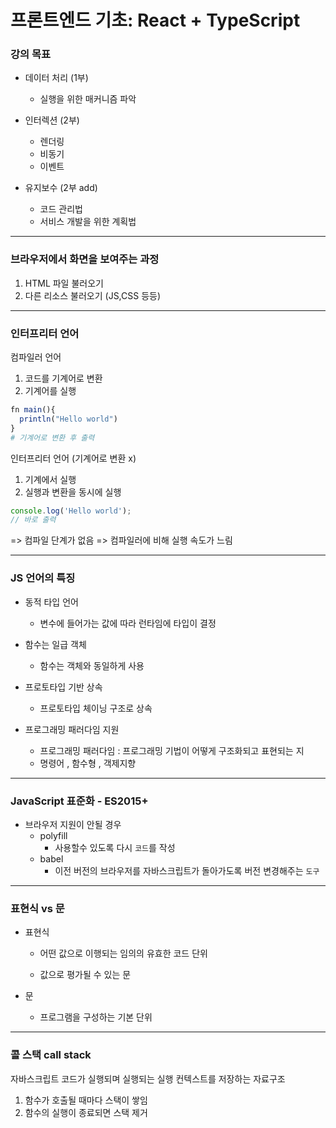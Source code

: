 # 프론트엔드 기초: React + TypeScript

### 강의 목표

- 데이터 처리 (1부)

  - 실행을 위한 매커니즘 파악

- 인터렉션 (2부)

  - 렌더링
  - 비동기
  - 이벤트

- 유지보수 (2부 add)
  - 코드 관리법
  - 서비스 개발을 위한 계획법

---

### 브라우저에서 화면을 보여주는 과정

1. HTML 파일 불러오기
2. 다른 리소스 불러오기 (JS,CSS 등등)

---

### 인터프리터 언어

컴파일러 언어

1. 코드를 기계어로 변환
2. 기계어를 실행

```R
fn main(){
  println("Hello world")
}
# 기계어로 변환 후 출력
```

인터프리터 언어 (기계어로 변환 x)

1. 기계에서 실행
2. 실행과 변환을 동시에 실행

```js
console.log('Hello world');
// 바로 출력
```

=> 컴파일 단계가 없음
=> 컴파일러에 비해 실행 속도가 느림

---

### JS 언어의 특징

- 동적 타입 언어

  - 변수에 들어가는 값에 따라 런타임에 타입이 결정

- 함수는 일급 객체

  - 함수는 객체와 동일하게 사용

- 프로토타입 기반 상속

  - 프로토타입 체이닝 구조로 상속

- 프로그래밍 패러다임 지원

  - 프로그래밍 패러다임 : 프로그래밍 기법이 어떻게 구조화되고 표현되는 지
  - 명령어 , 함수형 , 객제지향

---

### JavaScript 표준화 - ES2015+

- 브라우저 지원이 안될 경우
  - polyfill
    - 사용할수 있도록 다시 `코드`를 작성
  - babel
    - 이전 버전의 브라우저를 자바스크립트가 돌아가도록 버전 변경해주는 `도구`

---

### 표현식 vs 문

- 표현식

  - 어떤 값으로 이행되는 임의의 유효한 코드 단위

  - 값으로 평가될 수 있는 문

- 문

  - 프로그램을 구성하는 기본 단위

---

### 콜 스택 call stack

자바스크립트 코드가 실행되며 실행되는 실행 컨텍스트를 저장하는 자료구조

1. 함수가 호출될 때마다 스택이 쌓임
2. 함수의 실행이 종료되면 스택 제거
